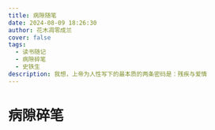 ```yaml
---
title: 病隙随笔
date: 2024-08-09 18:26:30
author: 花木凋零成兰
cover: false
tags: 
  - 读书随记
  - 病隙碎笔
  - 史铁生
description: 我想，上帝为人性写下的最本质的两条密码是：残疾与爱情
---
```


# 病隙碎笔

